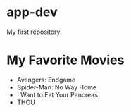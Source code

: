 # app-dev
My first repository
<html>
<head>
    <title>My Favorite Movies</title>
</head>
<body>
    <h1>My Favorite Movies</h1>
    <ul>
        <li>Avengers: Endgame</li>
        <li>Spider-Man: No Way Home</li>
        <li>I Want to Eat Your Pancreas</li>
        <li>THOU</li>
    </ul>
</body>
</html>
